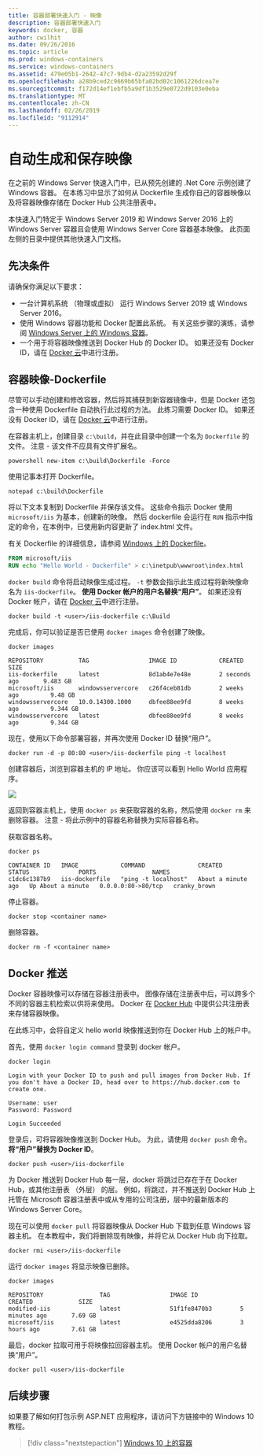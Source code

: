 ```yaml
---
title: 容器部署快速入门 - 映像
description: 容器部署快速入门
keywords: docker, 容器
author: cwilhit
ms.date: 09/26/2016
ms.topic: article
ms.prod: windows-containers
ms.service: windows-containers
ms.assetid: 479e05b1-2642-47c7-9db4-d2a23592d29f
ms.openlocfilehash: a28b9ced2c9669b65bfa02bd02c1061226dcea7e
ms.sourcegitcommit: f172d14ef1ebfb5a9df1b3529e0722d9103e0eba
ms.translationtype: MT
ms.contentlocale: zh-CN
ms.lasthandoff: 02/26/2019
ms.locfileid: "9112914"
---
```

# <a name="automating-builds-and-saving-images"></a>自动生成和保存映像

在之前的 Windows Server 快速入门中，已从预先创建的 .Net Core 示例创建了 Windows 容器。 在本练习中显示了如何从 Dockerfile 生成你自己的容器映像以及将容器映像存储在 Docker Hub 公共注册表中。

本快速入门特定于 Windows Server 2019 和 Windows Server 2016 上的 Windows Server 容器且会使用 Windows Server Core 容器基本映像。 此页面左侧的目录中提供其他快速入门文档。

## <a name="prerequisites"></a>先决条件

请确保你满足以下要求：

- 一台计算机系统 （物理或虚拟） 运行 Windows Server 2019 或 Windows Server 2016。
- 使用 Windows 容器功能和 Docker 配置此系统。 有关这些步骤的演练，请参阅 [Windows Server 上的 Windows 容器](./quick-start-windows-server.md)。
- 一个用于将容器映像推送到 Docker Hub 的 Docker ID。 如果还没有 Docker ID，请在 [Docker 云](https://cloud.docker.com/)中进行注册。

## <a name="container-image---dockerfile"></a>容器映像-Dockerfile

尽管可以手动创建和修改容器，然后将其捕获到新容器镜像中，但是 Docker 还包含一种使用 Dockerfile 自动执行此过程的方法。 此练习需要 Docker ID。 如果还没有 Docker ID，请在 [Docker 云]( https://cloud.docker.com/)中进行注册。

在容器主机上，创建目录 `c:\build`，并在此目录中创建一个名为 `Dockerfile` 的文件。 注意 - 该文件不应具有文件扩展名。

```console
powershell new-item c:\build\Dockerfile -Force
```

使用记事本打开 Dockerfile。

```console
notepad c:\build\Dockerfile
```

将以下文本复制到 Dockerfile 并保存该文件。 这些命令指示 Docker 使用 `microsoft/iis` 为基本，创建新的映像。 然后 dockerfile 会运行在 `RUN` 指示中指定的命令，在本例中，已使用新内容更新了 index.html 文件。

有关 Dockerfile 的详细信息，请参阅 [Windows 上的 Dockerfile](../manage-docker/manage-windows-dockerfile.md)。

```dockerfile
FROM microsoft/iis
RUN echo "Hello World - Dockerfile" > c:\inetpub\wwwroot\index.html
```

`docker build` 命令将启动映像生成过程。 `-t` 参数会指示此生成过程将新映像命名为 `iis-dockerfile`。 **使用 Docker 帐户的用户名替换“用户”**。 如果还没有 Docker 帐户，请在 [Docker 云](https://cloud.docker.com/)中进行注册。

```console
docker build -t <user>/iis-dockerfile c:\Build
```

完成后，你可以验证是否已使用 `docker images` 命令创建了映像。

```console
docker images

REPOSITORY          TAG                 IMAGE ID            CREATED             SIZE
iis-dockerfile      latest              8d1ab4e7e48e        2 seconds ago       9.483 GB
microsoft/iis       windowsservercore   c26f4ceb81db        2 weeks ago         9.48 GB
windowsservercore   10.0.14300.1000     dbfee88ee9fd        8 weeks ago         9.344 GB
windowsservercore   latest              dbfee88ee9fd        8 weeks ago         9.344 GB
```

现在，使用以下命令部署容器，并再次使用 Docker ID 替换“用户”。

```console
docker run -d -p 80:80 <user>/iis-dockerfile ping -t localhost
```

创建容器后，浏览到容器主机的 IP 地址。 你应该可以看到 Hello World 应用程序。

![](media/dockerfile2.png)

返回到容器主机上，使用 `docker ps` 来获取容器的名称，然后使用 `docker rm` 来删除容器。 注意 - 将此示例中的容器名称替换为实际容器名称。

获取容器名称。

```console
docker ps

CONTAINER ID   IMAGE            COMMAND               CREATED              STATUS              PORTS                NAMES
c1dc6c1387b9   iis-dockerfile   "ping -t localhost"   About a minute ago   Up About a minute   0.0.0.0:80->80/tcp   cranky_brown
```

停止容器。

```console
docker stop <container name>
```

删除容器。

```console
docker rm -f <container name>
```

## <a name="docker-push"></a>Docker 推送

Docker 容器映像可以存储在容器注册表中。 图像存储在注册表中后，可以跨多个不同的容器主机检索以供将来使用。 Docker 在 [Docker Hub](https://hub.docker.com/) 中提供公共注册表来存储容器映像。

在此练习中，会将自定义 hello world 映像推送到你在 Docker Hub 上的帐户中。

首先，使用 `docker login command` 登录到 docker 帐户。

```console
docker login

Login with your Docker ID to push and pull images from Docker Hub. If you don't have a Docker ID, head over to https://hub.docker.com to create one.

Username: user
Password: Password

Login Succeeded
```

登录后，可将容器映像推送到 Docker Hub。 为此，请使用 `docker push` 命令。 **将“用户”替换为 Docker ID**。 

```console
docker push <user>/iis-dockerfile
```

为 Docker 推送到 Docker Hub 每一层，docker 将跳过已存在于在 Docker Hub，或其他注册表 （外层） 的层。  例如，将跳过，并不推送到 Docker Hub 上托管在 Microsoft 容器注册表中或从专用的公司注册，层中的最新版本的 Windows Server Core。

现在可以使用 `docker pull` 将容器映像从 Docker Hub 下载到任意 Windows 容器主机。 在本教程中，我们将删除现有映像，并将它从 Docker Hub 向下拉取。 

```console
docker rmi <user>/iis-dockerfile
```

运行 `docker images` 将显示映像已删除。

```console
docker images

REPOSITORY                TAG                 IMAGE ID            CREATED             SIZE
modified-iis              latest              51f1fe8470b3        5 minutes ago       7.69 GB
microsoft/iis             latest              e4525dda8206        3 hours ago         7.61 GB
```

最后，docker 拉取可用于将映像拉回容器主机。 使用 Docker 帐户的用户名替换“用户”。 

```
docker pull <user>/iis-dockerfile
```

## <a name="next-steps"></a>后续步骤

如果要了解如何打包示例 ASP.NET 应用程序，请访问下方链接中的 Windows 10 教程。

> [!div class="nextstepaction"]
> [Windows 10 上的容器](./quick-start-windows-10.md)
